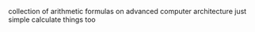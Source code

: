 collection of arithmetic formulas on advanced computer architecture
just simple calculate things too

